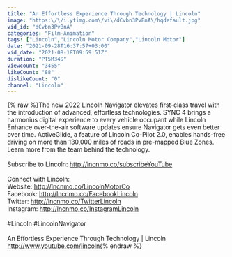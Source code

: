 ```yaml
---
title: "An Effortless Experience Through Technology | Lincoln"
image: "https:\/\/i.ytimg.com\/vi\/dCvbn3PvBnA\/hqdefault.jpg"
vid_id: "dCvbn3PvBnA"
categories: "Film-Animation"
tags: ["Lincoln","Lincoln Motor Company","Lincoln Motor"]
date: "2021-09-28T16:37:57+03:00"
vid_date: "2021-08-18T09:59:51Z"
duration: "PT5M34S"
viewcount: "3455"
likeCount: "88"
dislikeCount: "0"
channel: "Lincoln"
---
```

{% raw %}The new 2022 Lincoln Navigator elevates first-class travel with the introduction of advanced, effortless technologies. SYNC 4 brings a harmonius digital experience to every vehicle occupant while Lincoln Enhance over-the-air software updates ensure Navigator gets even better over time. ActiveGlide, a feature of Lincoln Co-Pilot 2.0, enables hands-free driving on more than 130,000 miles of roads in pre-mapped Blue Zones. Learn more from the team behind the technology.<br /><br />Subscribe to Lincoln: <a rel="nofollow" target="blank" href="http://lncnmo.co/subscribeYouTube">http://lncnmo.co/subscribeYouTube</a> <br /><br />Connect with Lincoln:<br />Website: <a rel="nofollow" target="blank" href="http://lncnmo.co/LincolnMotorCo">http://lncnmo.co/LincolnMotorCo</a> <br />Facebook: <a rel="nofollow" target="blank" href="http://lncnmo.co/FacebookLincoln">http://lncnmo.co/FacebookLincoln</a> <br />Twitter: <a rel="nofollow" target="blank" href="http://lncnmo.co/TwitterLincoln">http://lncnmo.co/TwitterLincoln</a> <br />Instagram: <a rel="nofollow" target="blank" href="http://lncnmo.co/InstagramLincoln">http://lncnmo.co/InstagramLincoln</a> <br /><br />#Lincoln #LincolnNavigator<br /><br />An Effortless Experience Through Technology | Lincoln <br /><a rel="nofollow" target="blank" href="http://www.youtube.com/lincoln">http://www.youtube.com/lincoln</a>{% endraw %}
